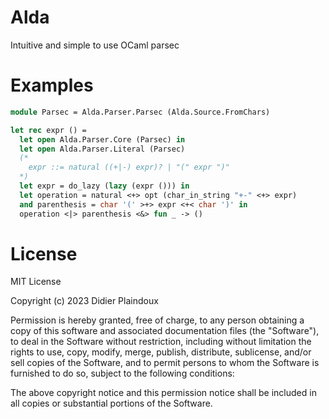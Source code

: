 # Alda

Intuitive and simple to use OCaml parsec 

# Examples

```ocaml
module Parsec = Alda.Parser.Parsec (Alda.Source.FromChars)

let rec expr () =
  let open Alda.Parser.Core (Parsec) in
  let open Alda.Parser.Literal (Parsec)
  (*  
    expr ::= natural ((+|-) expr)? | "(" expr ")" 
  *)
  let expr = do_lazy (lazy (expr ())) in
  let operation = natural <+> opt (char_in_string "+-" <+> expr)
  and parenthesis = char '(' >+> expr <+< char ')' in  
  operation <|> parenthesis <&> fun _ -> ()
```

# License 

MIT License

Copyright (c) 2023 Didier Plaindoux

Permission is hereby granted, free of charge, to any person obtaining a copy
of this software and associated documentation files (the "Software"), to deal
in the Software without restriction, including without limitation the rights
to use, copy, modify, merge, publish, distribute, sublicense, and/or sell
copies of the Software, and to permit persons to whom the Software is
furnished to do so, subject to the following conditions:

The above copyright notice and this permission notice shall be included in all
copies or substantial portions of the Software.